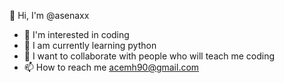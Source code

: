 👋 Hi, I'm @asenaxx
- 👀 I'm interested in coding
- 🌱 I am currently learning python
- 💞️ I want to collaborate with people who will teach me coding
- 📫 How to reach me
acemh90@gmail.com

<!---
asenaxx/asenaxx is a ✨ private ✨ repository because `README.md` (this file) appears on your GitHub profile.
You can click the Preview link to review your changes.
--->
